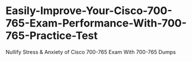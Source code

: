 # Easily-Improve-Your-Cisco-700-765-Exam-Performance-With-700-765-Practice-Test
Nullify Stress &amp; Anxiety of Cisco 700-765 Exam With 700-765 Dumps
